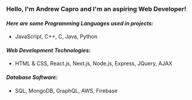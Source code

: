 ### Hello, I'm Andrew Capro and I'm an aspiring Web Developer!
#### *Here are some Programming Languages used in projects:*
* JavaScript, C++, C, Java, Python

#### *Web Development Technologies:*
* HTML & CSS, React.js, Next.js, Node.js, Express, JQuery, AJAX

#### *Database Software:*
* SQL, MongoDB, GraphQL, AWS, Firebase
